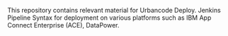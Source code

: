 This repository contains relevant material for Urbancode Deploy. 
Jenkins Pipeline Syntax for deployment on various platforms such as IBM App Connect Enterprise (ACE), DataPower.

